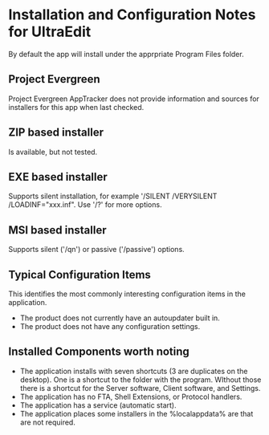 # Installation and Configuration Notes for UltraEdit
By default the app will install under the apprpriate Program Files folder.

## Project Evergreen
Project Evergreen AppTracker does not provide information and sources for installers for this app when last checked.

## ZIP based installer

Is available, but not tested.

## EXE based installer

Supports silent installation, for example '/SILENT /VERYSILENT /LOADINF="xxx.inf".  Use '/?' for more options.

## MSI based installer

Supports silent ('/qn') or passive ('/passive') options.

## Typical Configuration Items 

This identifies the most commonly interesting configuration items in the application.

* The product does not currently have an autoupdater built in.
* The product does not have any configuration settings.

## Installed Components worth noting

* The application installs with seven shortcuts (3 are duplicates on the desktop). One is a shortcut to the folder with the program. WIthout those there is a shortcut for the Server software, Client software, and Settings.
* The application has no FTA, Shell Extensions, or Protocol handlers.
* The application has a service (automatic start).
* The application places some installers in the %localappdata% are that are not required.